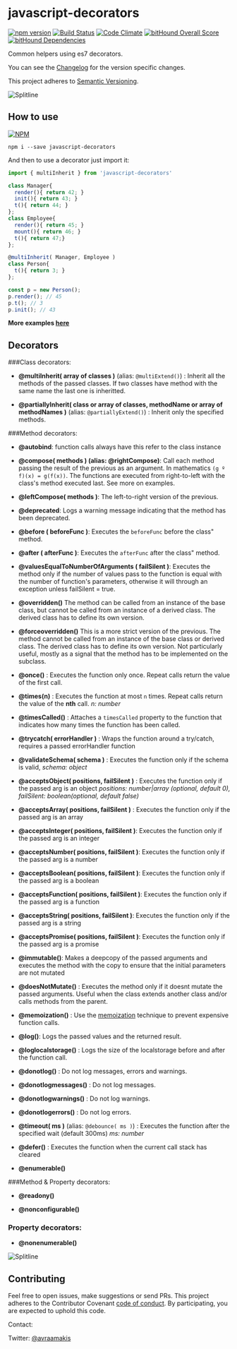 # javascript-decorators

[![npm version](https://badge.fury.io/js/javascript-decorators.svg)](https://badge.fury.io/js/javascript-decorators) [![Build Status](https://travis-ci.org/AvraamMavridis/javascript-decorators.svg?branch=master)](https://travis-ci.org/AvraamMavridis/javascript-decorators) [![Code Climate](https://codeclimate.com/github/AvraamMavridis/javascript-decorators/badges/gpa.svg)](https://codeclimate.com/github/AvraamMavridis/javascript-decorators) [![bitHound Overall Score](https://www.bithound.io/github/AvraamMavridis/javascript-decorators/badges/score.svg)](https://www.bithound.io/github/AvraamMavridis/javascript-decorators) [![bitHound Dependencies](https://www.bithound.io/github/AvraamMavridis/javascript-decorators/badges/dependencies.svg)](https://www.bithound.io/github/AvraamMavridis/javascript-decorators/master/dependencies/npm)

Common helpers using es7 decorators.

You can see the [Changelog](https://github.com/AvraamMavridis/javascript-decorators/blob/master/CHANGELOG.md) for the version specific changes.

This project adheres to [Semantic Versioning](http://semver.org/).

![Splitline](http://www.centrosanisidoro.es/wp-content/themes/simplegridtheme/images/banner.png "Splitline")

## How to use

[![NPM](https://nodei.co/npm/javascript-decorators.png?mini=true)](https://nodei.co/npm/javascript-decorators/)

`npm i --save javascript-decorators`

And then to use a decorator just import it:

```js
import { multiInherit } from 'javascript-decorators'

class Manager{
  render(){ return 42; }
  init(){ return 43; }
  t(){ return 44; }
};
class Employee{
  render(){ return 45; }
  mount(){ return 46; }
  t(){ return 47;}
};

@multiInherit( Manager, Employee )
class Person{
  t(){ return 3; }
};

const p = new Person();
p.render(); // 45
p.t(); // 3
p.init(); // 43
```

**More examples [here](https://github.com/AvraamMavridis/javascript-decorators/blob/master/EXAMPLES.md)**

## Decorators

###Class decorators:

+ **@multiInherit( array of classes )** (alias: `@multiExtend()`)  :  Inherit all the methods of the passed classes. If two classes have method with the same name the last one is inheritted.

+ **@partiallyInherit( class or array of classes, methodName or array of methodNames )** (alias: `@partiallyExtend()`)  :  Inherit only the specified methods.

###Method decorators:

+ **@autobind**: function calls always have this refer to the class instance

+ **@compose( methods ) (alias: @rightCompose)**: Call each method passing the result of the previous as an argument. In mathematics `(g º f)(x) = g(f(x))`. The functions are executed from right-to-left with the class's method executed last. See more on examples.

+ **@leftCompose( methods )**: The left-to-right version of the previous.

+ **@deprecated**: Logs a warning message indicating that the method has been deprecated.

+ **@before ( beforeFunc )**: Executes the `beforeFunc` before the class" method.

+ **@after ( afterFunc )**: Executes the `afterFunc` after the class" method.

+ **@valuesEqualToNumberOfArguments ( failSilent )**: Executes the method only if the number of values pass to the function is equal with the number of function's parameters, otherwise it will through an exception unless failSilent = true.

+ **@overridden()** The method can be called from an instance of the base class, but cannot be called from an instance of a derived class. The derived class has to define its own version.

+ **@forceoverridden()** This is a more strict version of the previous. The method cannot be called from an instance of the base class or derived class. The derived class has to define its own version. Not particularly useful, mostly as a signal that the method has to be implemented on the subclass.

+ **@once()** : Executes the function only once. Repeat calls return the value of the first call.

+ **@times(n)** : Executes the function at most `n` times. Repeat calls return the value of the **nth** call.
*n: number*

+ **@timesCalled()** : Attaches a `timesCalled` property to the function that indicates how many times the function has been called.

+ **@trycatch( errorHandler )** : Wraps the function around a try/catch, requires a passed errorHandler function

+ **@validateSchema( schema )** :  Executes the function only if the schema is valid,
*schema: object*

+ **@acceptsObject( positions, failSilent )**      :  Executes the function only if the passed arg is an object
*positions: number|array (optional, default 0), failSilent: boolean(optional, default false)*

+ **@acceptsArray( positions, failSilent )** :  Executes the function only if the passed arg is an array

+ **@acceptsInteger( positions, failSilent )**:   Executes the function only if the passed arg is an integer

+ **@acceptsNumber( positions, failSilent )**:  Executes the function only if the passed arg is a number

+ **@acceptsBoolean( positions, failSilent )**:  Executes the function only if the passed arg is a boolean

+ **@acceptsFunction( positions, failSilent )**:  Executes the function only if the passed arg is a function

+ **@acceptsString( positions, failSilent )**:  Executes the function only if the passed arg is a string

+ **@acceptsPromise( positions, failSilent )**:  Executes the function only if the passed arg is a promise

+ **@immutable()**:  Makes a deepcopy of the passed arguments and executes the method with the copy to ensure that the initial parameters are not mutated

+ **@doesNotMutate()** :  Executes the method only if it doesnt mutate the passed arguments. Useful when the class extends another class and/or calls methods from the parent.

+ **@memoization()** :  Use the [memoization](https://en.wikipedia.org/wiki/Memoization) technique to prevent expensive function calls.

+ **@log()**: Logs the passed values and the returned result.

+ **@loglocalstorage()** : Logs the size of the localstorage before and after the function call.

+ **@donotlog()** : Do not log messages, errors and warnings.

+ **@donotlogmessages()** : Do not log messages.

+ **@donotlogwarnings()** : Do not log warnings.

+ **@donotlogerrors()** : Do not log errors.

+ **@timeout( ms )** (alias: `@debounce( ms )`)  : Executes the function after the specified wait (default 300ms)
*ms: number*

+ **@defer()**  : Executes the function when the current call stack has cleared

+ **@enumerable()**

###Method & Property decorators:

+ **@readony()**

+ **@nonconfigurable()**

### Property decorators:

+ **@nonenumerable()**

![Splitline](http://www.centrosanisidoro.es/wp-content/themes/simplegridtheme/images/banner.png "Splitline")

## Contributing
Feel free to open issues, make suggestions or send PRs.
This project adheres to the Contributor Covenant [code of conduct](http://contributor-covenant.org/). By participating, you are expected to uphold this code.

Contact:

Twitter: [@avraamakis](https://twitter.com/avraamakis)
